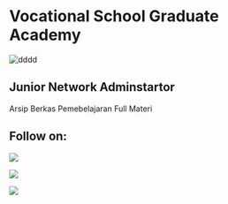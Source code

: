 # Vocational School Graduate Academy
![dddd](https://digitalent.kominfo.go.id/assets/@images/academy/vsga_blck.png)

## Junior Network Adminstartor

Arsip Berkas Pemebelajaran Full Materi

## Follow on:
<p align="left">
<a href="https://github.com/aceptriana"><img src="https://img.shields.io/badge/GitHub-Follow%20on%20GitHub-inactive.svg?logo=github"></a>
</p><p align="left">
<a href="https://www.facebook.com/acepxcode/"><img src="https://img.shields.io/badge/Facebook-Follow%20on%20Facebook-blue.svg?logo=facebook"></a>
</p><p align="left">
<a href="https://t.me/vxyz_116"><img src="https://img.shields.io/badge/Telegram-Contact%20Telegram%20Profile-blue.svg?logo=telegram"></a>
</p><p align="left"> 
